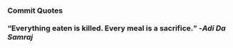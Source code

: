 ### Commit Quotes <br> <br> <q>Everything eaten is killed. Every meal is a sacrifice.</q> -<em>Adi Da Samraj</em>
